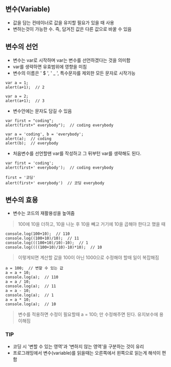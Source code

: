 ## 변수(Variable)
- 값을 담는 컨테이너로 값을 유지할 필요가 있을 때 사용
- 변하는것이 가능한 수. 즉, 담겨진 값은 다른 값으로 바꿀 수 있음


## 변수의 선언
- 변수는 var로 시작하며 var는 변수를 선언하겠다는 것을 의미함
- var를 생략하면 유효범위에 영향을 미침
- 변수의 이름은 ' $ ', ' _ ', 특수문자를 제외한 모든 문자로 시작가능

```
var a = 1;
alert(a+1);  // 2
 
var a = 2;
alert(a+1);  // 3
```
- 변수안에는 문자도 담길 수 있음
```
var first = "coding";
alert(first+" everybody");  // coding everybody
```

```
var a = 'coding', b = 'everybody';
alert(a);  // coding
alert(b);  // everybody
```

- 처음변수를 선언할땐 var를 작성하고 그 뒤부턴 var를 생략해도 된다.
```
var first = 'coding';
alert(first+' everybody');  // coding everybody

first = '코딩'
alert(first+' everybody')  // 코딩 everybody
```

## 변수의 효용
- 변수는 코드의 재활용성을 높여줌
> 100에 10을 더하고, 10을 나눈 후 10을 빼고 거기에 10을 곱해야 한다고 했을 때
```
console.log(100+10);  // 110
console.log((100+10)/10);  // 11
console.log(((100+10)/10)-10);  // 1
console.log((((100+10)/10)-10)*10);  // 10
```
> 이렇게되면 계산할 값을 100이 아닌 1000으로 수정해야 할때 일이 복잡해짐

```
a = 100;  // 변할 수 있는 값
a = a + 10;
console.log(a);  // 110
a = a / 10;
console.log(a);  // 11
a = a - 10;
console.log(a);  // 1
a = a * 10;
console.log(a);  // 10
```
> 변수를 적용하면 수정이 필요할때 a = 100; 만 수정해주면 된다. 유지보수에 용이해짐

### TIP
- 코딩 시 '변할 수 있는 영역'과 '변하지 않는 영역'을 구분하는 것이 유리
- 프로그래밍에서 변수(variable)를 읽을때는 오른쪽에서 왼쪽으로 읽는게 해석이 편함
